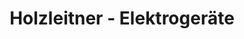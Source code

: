 ---
title: "Holzleitner - Elektrogeräte"
url: /dinslaken/holzleitner-elektrogeraete/
shop: Elektronik
---